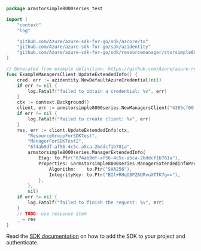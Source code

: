 ```go
package armstorsimple8000series_test

import (
	"context"
	"log"

	"github.com/Azure/azure-sdk-for-go/sdk/azcore/to"
	"github.com/Azure/azure-sdk-for-go/sdk/azidentity"
	"github.com/Azure/azure-sdk-for-go/sdk/resourcemanager/storsimple8000series/armstorsimple8000series"
)

// Generated from example definition: https://github.com/Azure/azure-rest-api-specs/tree/main/specification/storsimple8000series/resource-manager/Microsoft.StorSimple/stable/2017-06-01/examples/ManagersUpdateExtendedInfo.json
func ExampleManagersClient_UpdateExtendedInfo() {
	cred, err := azidentity.NewDefaultAzureCredential(nil)
	if err != nil {
		log.Fatalf("failed to obtain a credential: %v", err)
	}
	ctx := context.Background()
	client, err := armstorsimple8000series.NewManagersClient("4385cf00-2d3a-425a-832f-f4285b1c9dce", cred, nil)
	if err != nil {
		log.Fatalf("failed to create client: %v", err)
	}
	res, err := client.UpdateExtendedInfo(ctx,
		"ResourceGroupForSDKTest",
		"ManagerForSDKTest2",
		"674ab9df-af56-4c5c-a5ca-2bddcf1b781a",
		armstorsimple8000series.ManagerExtendedInfo{
			Etag: to.Ptr("674ab9df-af56-4c5c-a5ca-2bddcf1b781a"),
			Properties: &armstorsimple8000series.ManagerExtendedInfoProperties{
				Algorithm:    to.Ptr("SHA256"),
				IntegrityKey: to.Ptr("BIl+RHqO8PZ6DRvuXTTK7g=="),
			},
		},
		nil)
	if err != nil {
		log.Fatalf("failed to finish the request: %v", err)
	}
	// TODO: use response item
	_ = res
}
```

Read the [SDK documentation](https://github.com/Azure/azure-sdk-for-go/blob/sdk%2Fresourcemanager%2Fstorsimple8000series%2Farmstorsimple8000series%2Fv1.0.0/sdk/resourcemanager/storsimple8000series/armstorsimple8000series/README.md) on how to add the SDK to your project and authenticate.
